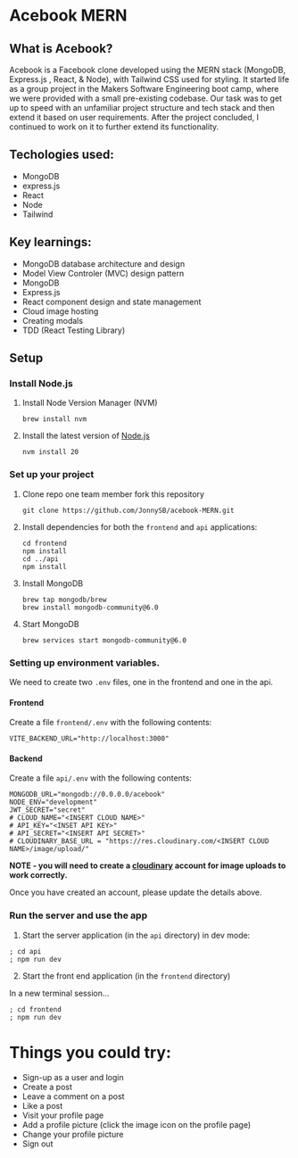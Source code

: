 # Acebook MERN

## What is Acebook?

Acebook is a Facebook clone developed using the MERN stack (MongoDB, Express.js
, React, & Node), with Tailwind CSS used for styling. It started life as a
group project in the Makers Software Engineering boot camp, where we were
provided with a small pre-existing codebase. Our task was to get up to speed
with an unfamiliar project structure and tech stack and then extend it based
on user requirements. After the project concluded, I continued to work on it
to further extend its functionality.

## Techologies used:

- MongoDB
- express.js
- React
- Node
- Tailwind

## Key learnings:

- MongoDB database architecture and design
- Model View Controler (MVC) design pattern
- MongoDB
- Express.js
- React component design and state management
- Cloud image hosting
- Creating modals
- TDD (React Testing Library)

## Setup

### Install Node.js

1. Install Node Version Manager (NVM)
   ```
   brew install nvm
   ```
2. Install the latest version of [Node.js](https://nodejs.org/en/)
   ```
   nvm install 20
   ```

### Set up your project

1. Clone repo one team member fork this repository
   ```
   git clone https://github.com/JonnySB/acebook-MERN.git
   ```
2. Install dependencies for both the `frontend` and `api` applications:
   ```
   cd frontend
   npm install
   cd ../api
   npm install
   ```
3. Install MongoDB
   ```
   brew tap mongodb/brew
   brew install mongodb-community@6.0
   ```
4. Start MongoDB
   ```
   brew services start mongodb-community@6.0
   ```

### Setting up environment variables.

We need to create two `.env` files, one in the frontend and one in the api.

#### Frontend

Create a file `frontend/.env` with the following contents:

```
VITE_BACKEND_URL="http://localhost:3000"
```

#### Backend

Create a file `api/.env` with the following contents:

```
MONGODB_URL="mongodb://0.0.0.0/acebook"
NODE_ENV="development"
JWT_SECRET="secret"
# CLOUD_NAME="<INSERT CLOUD NAME>"
# API_KEY="<INSET API KEY>"
# API_SECRET="<INSERT API SECRET>"
# CLOUDINARY_BASE_URL = "https://res.cloudinary.com/<INSERT CLOUD NAME>/image/upload/"
```

**NOTE - you will need to create a [cloudinary](https://cloudinary.com/) account for image uploads to work correctly.**

Once you have created an account, please update the details above.

### Run the server and use the app

1. Start the server application (in the `api` directory) in dev mode:

```
; cd api
; npm run dev
```

2. Start the front end application (in the `frontend` directory)

In a new terminal session...

```
; cd frontend
; npm run dev
```

# Things you could try:

- Sign-up as a user and login
- Create a post
- Leave a comment on a post
- Like a post
- Visit your profile page
- Add a profile picture (click the image icon on the profile page)
- Change your profile picture
- Sign out
